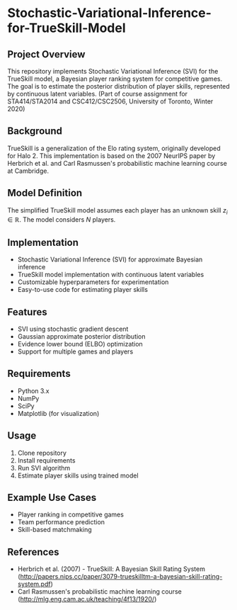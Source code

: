 # Stochastic-Variational-Inference-for-TrueSkill-Model

## Project Overview

This repository implements Stochastic Variational Inference (SVI) for the TrueSkill model, a Bayesian player ranking system for competitive games. The goal is to estimate the posterior distribution of player skills, represented by continuous latent variables. (Part of course assignment for STA414/STA2014 and CSC412/CSC2506, University of Toronto, Winter 2020)

## Background

TrueSkill is a generalization of the Elo rating system, originally developed for Halo 2. This implementation is based on the 2007 NeurIPS paper by Herbrich et al. and Carl Rasmussen's probabilistic machine learning course at Cambridge.

## Model Definition

The simplified TrueSkill model assumes each player has an unknown skill $z_i \in \mathbb{R}$. The model considers $N$ players.

## Implementation

- Stochastic Variational Inference (SVI) for approximate Bayesian inference
- TrueSkill model implementation with continuous latent variables
- Customizable hyperparameters for experimentation
- Easy-to-use code for estimating player skills

## Features

- SVI using stochastic gradient descent
- Gaussian approximate posterior distribution
- Evidence lower bound (ELBO) optimization
- Support for multiple games and players

## Requirements

- Python 3.x
- NumPy
- SciPy
- Matplotlib (for visualization)

## Usage

1. Clone repository
2. Install requirements
3. Run SVI algorithm
4. Estimate player skills using trained model

## Example Use Cases

- Player ranking in competitive games
- Team performance prediction
- Skill-based matchmaking

## References

- Herbrich et al. (2007) - TrueSkill: A Bayesian Skill Rating System (http://papers.nips.cc/paper/3079-trueskilltm-a-bayesian-skill-rating-system.pdf)
- Carl Rasmussen's probabilistic machine learning course (http://mlg.eng.cam.ac.uk/teaching/4f13/1920/)
